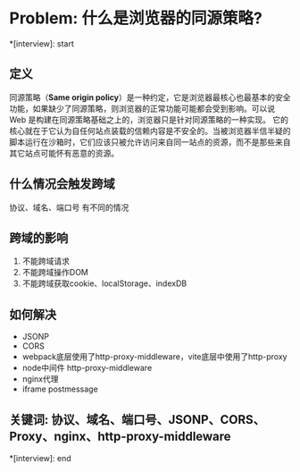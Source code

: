 # Problem: 什么是浏览器的同源策略?

*[interview]: start

## 定义
同源策略（**Same origin policy**）是一种约定，它是浏览器最核心也最基本的安全功能，如果缺少了同源策略，则浏览器的正常功能可能都会受到影响。可以说 Web 是构建在同源策略基础之上的，浏览器只是针对同源策略的一种实现。
它的核心就在于它认为自任何站点装载的信赖内容是不安全的。当被浏览器半信半疑的脚本运行在沙箱时，它们应该只被允许访问来自同一站点的资源，而不是那些来自其它站点可能怀有恶意的资源。

## 什么情况会触发跨域
协议、域名、端口号 有不同的情况

## 跨域的影响
1. 不能跨域请求
2. 不能跨域操作DOM
3. 不能跨域获取cookie、localStorage、indexDB

## 如何解决
- JSONP
- CORS
- webpack底层使用了http-proxy-middleware，vite底层中使用了http-proxy
- node中间件 http-proxy-middleware
- nginx代理
- iframe postmessage

## 关键词: 协议、域名、端口号、JSONP、CORS、Proxy、nginx、http-proxy-middleware
*[interview]: end
